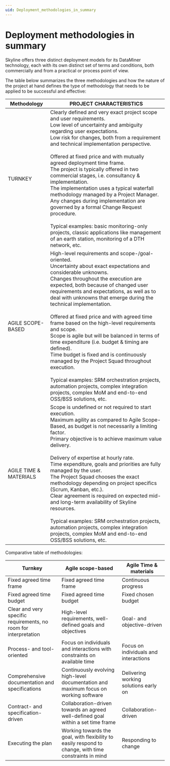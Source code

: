 ```yaml
---
uid: Deployment_methodologies_in_summary
---
```


# Deployment methodologies in summary

Skyline offers three distinct deployment models for its DataMiner technology, each with its own distinct set of terms and conditions, both commercially and from a practical or process point of view.

The table below summarizes the three methodologies and how the nature of the project at hand defines the type of methodology that needs to be applied to be successful and effective:

| Methodology            | PROJECT CHARACTERISTICS                                                                                                                                                                                                                                                                                                                                                                                                                                                                                                                                                                                                                                                                                                                                                                                   |
|------------------------|-----------------------------------------------------------------------------------------------------------------------------------------------------------------------------------------------------------------------------------------------------------------------------------------------------------------------------------------------------------------------------------------------------------------------------------------------------------------------------------------------------------------------------------------------------------------------------------------------------------------------------------------------------------------------------------------------------------------------------------------------------------------------------------------------------------|
| TURNKEY                | Clearly defined and very exact project scope and user requirements.<br>Low level of uncertainty and ambiguity regarding user expectations.<br> Low risk for changes, both from a requirement and technical implementation perspective.<br> <br> Offered at fixed price and with mutually agreed deployment time frame.<br> The project is typically offered in two commercial stages, i.e. consultancy & implementation.<br> The implementation uses a typical waterfall methodology managed by a Project Manager.<br> Any changes during implementation are governed by a formal Change Request procedure.<br> <br> Typical examples: basic monitoring-only projects, classic applications like management of an earth station, monitoring of a DTH network, etc.                                      |
| AGILE SCOPE-BASED      | High-level requirements and scope-/goal-oriented. <br>Uncertainty about exact expectations and considerable unknowns.<br>Changes throughout the execution are expected, both because of changed user requirements and expectations, as well as to deal with unknowns that emerge during the technical implementation.<br> <br> Offered at fixed price and with agreed time frame based on the high-level requirements and scope. <br> Scope is agile but will be balanced in terms of time expenditure (i.e. budget & timing are defined).<br> Time budget is fixed and is continuously managed by the Project Squad throughout execution.<br> <br> Typical examples: SRM orchestration projects, automation projects, complex integration projects, complex MoM and end-to-end OSS/BSS solutions, etc. |
| AGILE TIME & MATERIALS | Scope is undefined or not required to start execution.<br> Maximum agility as compared to Agile Scope-Based, as budget is not necessarily a limiting factor.<br> Primary objective is to achieve maximum value delivery.<br> <br> Delivery of expertise at hourly rate.<br> Time expenditure, goals and priorities are fully managed by the user.<br> The Project Squad chooses the exact methodology depending on project specifics (Scrum, Kanban, etc.).<br> Clear agreement is required on expected mid- and long-term availability of Skyline resources.<br> <br> Typical examples: SRM orchestration projects, automation projects, complex integration projects, complex MoM and end-to-end OSS/BSS solutions, etc.                                                                              |

Comparative table of methodologies:

| Turnkey                                                          | Agile scope-based                                                                                     | Agile Time & materials                |
|------------------------------------------------------------------|-------------------------------------------------------------------------------------------------------|---------------------------------------|
| Fixed agreed time frame                                          | Fixed agreed time frame                                                                               | Continuous progress                   |
| Fixed agreed time budget                                         | Fixed agreed time budget                                                                              | Fixed chosen budget                   |
| Clear and very specific requirements, no room for interpretation | High-level requirements, well-defined goals and objectives                                            | Goal- and objective-driven            |
| Process- and tool-oriented                                       | Focus on individuals and interactions with constraints on available time                              | Focus on individuals and interactions |
| Comprehensive documentation and specifications                   | Continuously evolving high-level documentation and maximum focus on working software                  | Delivering working solutions early on |
| Contract- and specification-driven                               | Collaboration-driven towards an agreed well-defined goal within a set time frame                      | Collaboration-driven                  |
| Executing the plan                                               | Working towards the goal, with flexibility to easily respond to change, with time constraints in mind | Responding to change                  |
